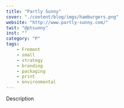 ```yaml
---
title: "Partly Sunny"
cover: "./content/blog/imgs/hamburgers.png"
website: "http://www.partly-sunny.com/"
twit: "@ptsunny"
inst: ""
category: "P"
tags:
    - Fremont
    - small
    - strategy
    - branding
    - packaging
    - print
    - environmental
---
```


Description
